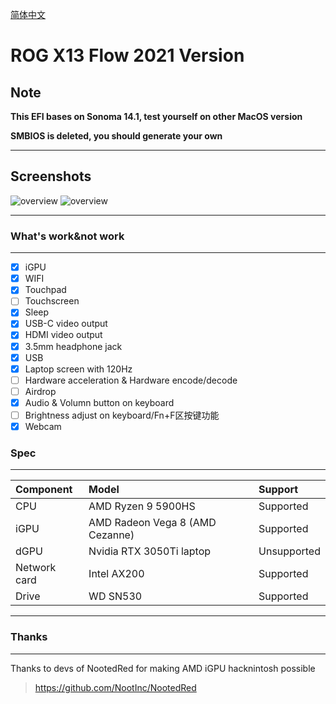 [简体中文](README.md)
# ROG X13 Flow 2021 Version

## Note

**This EFI bases on Sonoma 14.1, test yourself on other MacOS version**

**SMBIOS is deleted, you should generate your own**

---
## Screenshots
![overview](https://github.com/zabdottler/Lenovo-Yoga-16S-hackintosh/raw/main/图片:Images/关于本机.png)
![overview](https://github.com/zabdottler/Lenovo-Yoga-16S-hackintosh/raw/main/图片:Images/Lockscreen.jpeg)

---
### What's work&not work

---
- [x] iGPU
- [x] WIFI
- [x] Touchpad
- [ ] Touchscreen
- [x] Sleep
- [x] USB-C video output
- [x] HDMI video output
- [x] 3.5mm headphone jack
- [x] USB
- [x] Laptop screen with 120Hz
- [ ] Hardware acceleration & Hardware encode/decode
- [ ] Airdrop
- [x] Audio & Volumn button on keyboard
- [ ] Brightness adjust on keyboard/Fn+F区按键功能
- [x] Webcam

### Spec

---
Component|Model|Support
:-|:-|:-|
CPU|AMD Ryzen 9 5900HS|Supported
iGPU|AMD Radeon Vega 8 (AMD Cezanne)|Supported
dGPU|Nvidia RTX 3050Ti laptop|Unsupported
Network card|Intel AX200|Supported
Drive|WD SN530|Supported

---
### Thanks

---
Thanks to devs of NootedRed for making AMD iGPU hacknintosh possible
>https://github.com/NootInc/NootedRed